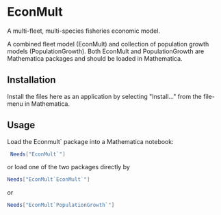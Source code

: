 # EconMult
A multi-fleet, multi-species fisheries economic model. 

A combined fleet model (EconMult) and collection of population growth models (PopulationGrowth).
Both EconMult and PopulationGrowth are Mathematica packages and should be loaded in Mathematica. 

## Installation
Install the files here as an application by selecting "Install..." from the file-menu in Mathematica.

## Usage
Load the Econmult\` package into a Mathematica notebook:

```mathematica
 Needs["EconMult`"]
```

or load one of the two packages directly by 

```mathematica
Needs["EconMult`EconMult`"]    
```
or   
```mathematica
Needs["EconMult`PopulationGrowth`"]
```
